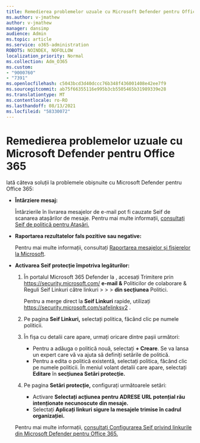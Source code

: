 ```yaml
---
title: Remedierea problemelor uzuale cu Microsoft Defender pentru Office 365
ms.author: v-jmathew
author: v-jmathew
manager: dansimp
audience: Admin
ms.topic: article
ms.service: o365-administration
ROBOTS: NOINDEX, NOFOLLOW
localization_priority: Normal
ms.collection: Adm_O365
ms.custom:
- "9000760"
- "7391"
ms.openlocfilehash: c5043bcd3d40dccc76b348f436001408e42ee7f9
ms.sourcegitcommit: ab75f66355116e995b3cb5505465b31989339e28
ms.translationtype: MT
ms.contentlocale: ro-RO
ms.lasthandoff: 08/13/2021
ms.locfileid: "58330072"
---
```

# <a name="fix-common-problems-with-microsoft-defender-for-office-365"></a>Remedierea problemelor uzuale cu Microsoft Defender pentru Office 365

Iată câteva soluții la problemele obișnuite cu Microsoft Defender pentru Office 365:

- **Întârziere mesaj:**

  Întârzierile în livrarea mesajelor de e-mail pot fi cauzate Seif de scanarea atașărilor de mesaje. Pentru mai multe informații, [consultați Seif de politică pentru Atașări.](https://docs.microsoft.com/microsoft-365/security/office-365-security/safe-attachments#safe-attachments-policy-settings)

- **Raportarea rezultatelor fals pozitive sau negative:**

  Pentru mai multe informații, consultați [Raportarea mesajelor și fișierelor la Microsoft](https://docs.microsoft.com/microsoft-365/security/office-365-security/report-junk-email-messages-to-microsoft).

- **Activarea Seif protecție împotriva legăturilor:**

  1. În portalul Microsoft 365 Defender la , accesați Trimitere prin <https://security.microsoft.com/> **e-mail &** Politicilor de colaborare & Reguli Seif Linkuri către linkuri \>  \>  \>  **din secțiunea** Politici.

     Pentru a merge direct la **Seif Linkuri** rapide, utilizați <https://security.microsoft.com/safelinksv2> .

  2. Pe pagina **Seif Linkuri,** selectați politica, făcând clic pe numele politicii.
  3. În fișa cu detalii care apare, urmați oricare dintre pașii următori:
     - Pentru a adăuga o politică nouă, selectați **+ Creare**. Se va lansa un expert care vă va ajuta să definiți setările de politică.
     - Pentru a edita o politică existentă, selectați politica, făcând clic pe numele politicii. În meniul volant detalii care apare, selectați **Editare** în **secțiunea Setări protecție.**
  4. Pe pagina **Setări protecție,** configurați următoarele setări:
     - Activare **Selectați acțiunea pentru ADRESE URL potențial rău intenționate necunoscute din mesaje.**
     - Selectați **Aplicați linkuri sigure la mesajele trimise în cadrul organizației.**

  Pentru mai multe informații, [consultați Configurarea Seif privind linkurile din Microsoft Defender pentru Office 365.](https://docs.microsoft.com/microsoft-365/security/office-365-security/set-up-safe-links-policies)
